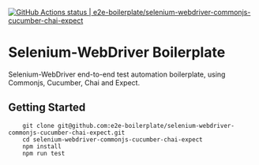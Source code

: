 [![GitHub Actions status | e2e-boilerplate/selenium-webdriver-commonjs-cucumber-chai-expect](https://github.com/e2e-boilerplate/selenium-webdriver-commonjs-cucumber-chai-expect/workflows/selenium-webdriver-commonjs-cucumber-chai-expect/badge.svg)](https://github.com/e2e-boilerplate/selenium-webdriver-commonjs-cucumber-chai-expect/actions?workflow=selenium-webdriver-commonjs-cucumber-chai-expect)

# Selenium-WebDriver Boilerplate

Selenium-WebDriver end-to-end test automation boilerplate, using Commonjs, Cucumber, Chai and Expect.

## Getting Started

    	git clone git@github.com:e2e-boilerplate/selenium-webdriver-commonjs-cucumber-chai-expect.git
    	cd selenium-webdriver-commonjs-cucumber-chai-expect
    	npm install
    	npm run test
